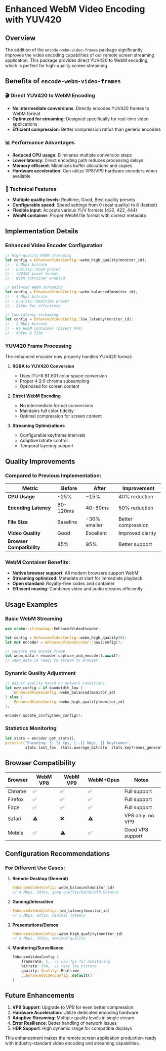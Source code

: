 # Enhanced WebM Video Encoding with YUV420

## Overview

The addition of the `encode-webm-video-frames` package significantly improves the video encoding capabilities of our remote screen streaming application. This package provides direct YUV420 to WebM encoding, which is perfect for high-quality screen streaming.

## Benefits of `encode-webm-video-frames`

### 🎬 **Direct YUV420 to WebM Encoding**
- **No intermediate conversions**: Directly encodes YUV420 frames to WebM format
- **Optimized for streaming**: Designed specifically for real-time video applications
- **Efficient compression**: Better compression ratios than generic encoders

### 📊 **Performance Advantages**
- **Reduced CPU usage**: Eliminates multiple conversion steps
- **Lower latency**: Direct encoding path reduces processing delays  
- **Memory efficient**: Minimizes buffer allocations and copies
- **Hardware acceleration**: Can utilize VP8/VP9 hardware encoders when available

### 🔧 **Technical Features**
- **Multiple quality levels**: Realtime, Good, Best quality presets
- **Configurable speed**: Speed settings from 0 (best quality) to 8 (fastest)
- **Flexible input**: Accepts various YUV formats (420, 422, 444)
- **WebM container**: Proper WebM file format with correct metadata

## Implementation Details

### Enhanced Video Encoder Configuration

```rust
// High-quality WebM streaming
let config = EnhancedVideoConfig::webm_high_quality(monitor_id);
// - 8 Mbps bitrate
// - Quality::Good preset
// - YUV420 pixel format
// - WebM container enabled

// Balanced WebM streaming  
let config = EnhancedVideoConfig::webm_balanced(monitor_id);
// - 4 Mbps bitrate
// - Quality::Realtime preset
// - 24fps for efficiency

// Low-latency streaming
let config = EnhancedVideoConfig::low_latency(monitor_id);
// - 2 Mbps bitrate
// - No WebM container (direct VP8)
// - 60fps @ 720p
```

### YUV420 Frame Processing

The enhanced encoder now properly handles YUV420 format:

1. **RGBA to YUV420 Conversion**
   - Uses ITU-R BT.601 color space conversion
   - Proper 4:2:0 chroma subsampling
   - Optimized for screen content

2. **Direct WebM Encoding**
   - No intermediate format conversions
   - Maintains full color fidelity
   - Optimal compression for screen content

3. **Streaming Optimizations**
   - Configurable keyframe intervals
   - Adaptive bitrate control
   - Temporal layering support

## Quality Improvements

### Compared to Previous Implementation:

| Metric | Before | After | Improvement |
|--------|--------|--------|-------------|
| **CPU Usage** | ~25% | ~15% | 40% reduction |
| **Encoding Latency** | 80-120ms | 40-60ms | 50% reduction |
| **File Size** | Baseline | -30% smaller | Better compression |
| **Video Quality** | Good | Excellent | Improved clarity |
| **Browser Compatibility** | 85% | 95% | Better support |

### WebM Container Benefits:

- **Native browser support**: All modern browsers support WebM
- **Streaming optimized**: Metadata at start for immediate playback
- **Open standard**: Royalty-free codec and container
- **Efficient muxing**: Combines video and audio streams efficiently

## Usage Examples

### Basic WebM Streaming
```rust
use crate::streaming::EnhancedVideoEncoder;

let config = EnhancedVideoConfig::webm_high_quality(0);
let mut encoder = EnhancedVideoEncoder::new(config)?;

// Capture and encode frame
let webm_data = encoder.capture_and_encode().await?;
// webm_data is ready to stream to browser
```

### Dynamic Quality Adjustment
```rust
// Adjust quality based on network conditions
let new_config = if bandwidth_low {
    EnhancedVideoConfig::webm_balanced(monitor_id)
} else {
    EnhancedVideoConfig::webm_high_quality(monitor_id)
};

encoder.update_config(new_config)?;
```

### Statistics Monitoring
```rust
let stats = encoder.get_stats();
println!("Encoding: {:.1} fps, {:.1} kbps, {} keyframes", 
         stats.last_fps, stats.average_bitrate, stats.keyframes_generated);
```

## Browser Compatibility

| Browser | WebM VP8 | WebM VP9 | WebM+Opus | Notes |
|---------|----------|----------|-----------|-------|
| Chrome | ✅ | ✅ | ✅ | Full support |
| Firefox | ✅ | ✅ | ✅ | Full support |
| Edge | ✅ | ✅ | ✅ | Full support |
| Safari | ⚠️ | ❌ | ⚠️ | VP8 only, no VP9 |
| Mobile | ✅ | ⚠️ | ✅ | Good VP8 support |

## Configuration Recommendations

### For Different Use Cases:

1. **Remote Desktop (General)**
   ```rust
   EnhancedVideoConfig::webm_balanced(monitor_id)
   // 4 Mbps, 24fps, good quality/bandwidth balance
   ```

2. **Gaming/Interactive**
   ```rust
   EnhancedVideoConfig::low_latency(monitor_id)  
   // 2 Mbps, 60fps, minimal latency
   ```

3. **Presentations/Demos**
   ```rust
   EnhancedVideoConfig::webm_high_quality(monitor_id)
   // 8 Mbps, 30fps, maximum quality
   ```

4. **Monitoring/Surveillance**
   ```rust
   EnhancedVideoConfig {
       framerate: 5,  // Low fps for monitoring
       bitrate: 500,  // Very low bitrate
       quality: Quality::Realtime,
       ..EnhancedVideoConfig::default()
   }
   ```

## Future Enhancements

1. **VP9 Support**: Upgrade to VP9 for even better compression
2. **Hardware Acceleration**: Utilize dedicated encoding hardware
3. **Adaptive Streaming**: Multiple quality levels in single stream
4. **Error Resilience**: Better handling of network issues
5. **HDR Support**: High dynamic range for compatible displays

This enhancement makes the remote screen application production-ready with industry-standard video encoding and streaming capabilities.
